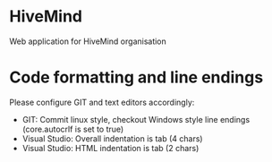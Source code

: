 # HiveMind
Web application for HiveMind organisation

# Code formatting and line endings
Please configure GIT and text editors accordingly:
- GIT: Commit linux style, checkout Windows style line endings (core.autocrlf is set to true)
- Visual Studio: Overall indentation is tab (4 chars)
- Visual Studio: HTML indentation is tab (2 chars)
